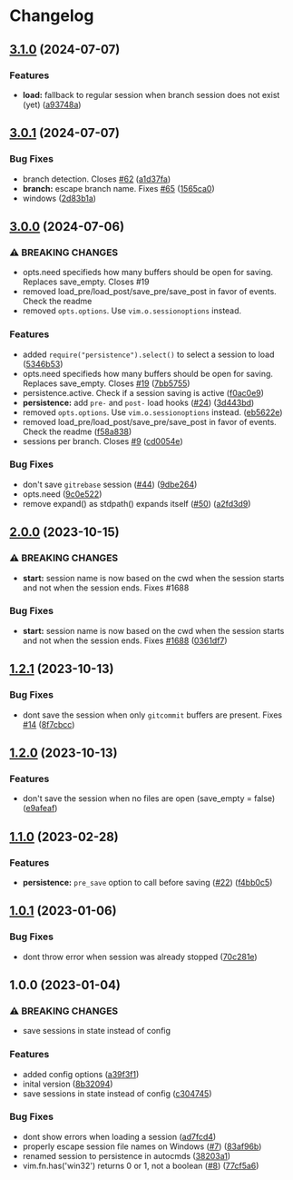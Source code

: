 # Changelog

## [3.1.0](https://github.com/folke/persistence.nvim/compare/v3.0.1...v3.1.0) (2024-07-07)


### Features

* **load:** fallback to regular session when branch session does not exist (yet) ([a93748a](https://github.com/folke/persistence.nvim/commit/a93748acdb2e7bc4389b3738b4c787b764c3b2a6))

## [3.0.1](https://github.com/folke/persistence.nvim/compare/v3.0.0...v3.0.1) (2024-07-07)


### Bug Fixes

* branch detection. Closes [#62](https://github.com/folke/persistence.nvim/issues/62) ([a1d37fa](https://github.com/folke/persistence.nvim/commit/a1d37fa32ef9431f6a57c217ba5c456d20834679))
* **branch:** escape branch name. Fixes [#65](https://github.com/folke/persistence.nvim/issues/65) ([1565ca0](https://github.com/folke/persistence.nvim/commit/1565ca0af2d93ee94335c2950d92bc133c90aa82))
* windows ([2d83b1a](https://github.com/folke/persistence.nvim/commit/2d83b1a5c3fe5b2251866f5263fb9607db8d64c0))

## [3.0.0](https://github.com/folke/persistence.nvim/compare/v2.0.0...v3.0.0) (2024-07-06)


### ⚠ BREAKING CHANGES

* opts.need specifieds how many buffers should be open for saving. Replaces save_empty. Closes #19
* removed load_pre/load_post/save_pre/save_post in favor of events. Check the readme
* removed `opts.options`. Use `vim.o.sessionoptions` instead.

### Features

* added `require("persistence").select()` to select a session to load ([5346b53](https://github.com/folke/persistence.nvim/commit/5346b5346a2dd1732ae84f05251ecb704f35df87))
* opts.need specifieds how many buffers should be open for saving. Replaces save_empty. Closes [#19](https://github.com/folke/persistence.nvim/issues/19) ([7bb5755](https://github.com/folke/persistence.nvim/commit/7bb575517cebbc2b172caa04581dc5d91be90136))
* persistence.active. Check if a session saving is active ([f0ac0e9](https://github.com/folke/persistence.nvim/commit/f0ac0e981e4c864df11e613636a23c5bad09376d))
* **persistence:** add `pre-` and `post-` load hooks ([#24](https://github.com/folke/persistence.nvim/issues/24)) ([3d443bd](https://github.com/folke/persistence.nvim/commit/3d443bd0a7e1d9eebfa37321fc8118d8d538af13))
* removed `opts.options`. Use `vim.o.sessionoptions` instead. ([eb5622e](https://github.com/folke/persistence.nvim/commit/eb5622edae69ec65f6f83fcdd0eb5a70ce48ece7))
* removed load_pre/load_post/save_pre/save_post in favor of events. Check the readme ([f58a838](https://github.com/folke/persistence.nvim/commit/f58a838282dac1ed33165a5fd03829b036584df2))
* sessions per branch. Closes [#9](https://github.com/folke/persistence.nvim/issues/9) ([cd0054e](https://github.com/folke/persistence.nvim/commit/cd0054e6a4c17e4068a3e69a030013d268e569f9))


### Bug Fixes

* don't save `gitrebase` session ([#44](https://github.com/folke/persistence.nvim/issues/44)) ([9dbe264](https://github.com/folke/persistence.nvim/commit/9dbe2648c67b678bf7fe688f03b57a2514e03e6f))
* opts.need ([9c0e522](https://github.com/folke/persistence.nvim/commit/9c0e5227fa7b36208a2db0d812008965c1aac889))
* remove expand() as stdpath() expands itself ([#50](https://github.com/folke/persistence.nvim/issues/50)) ([a2fd3d9](https://github.com/folke/persistence.nvim/commit/a2fd3d99656ac496e56233aa4a40dd045a16fdc4))

## [2.0.0](https://github.com/folke/persistence.nvim/compare/v1.2.1...v2.0.0) (2023-10-15)


### ⚠ BREAKING CHANGES

* **start:** session name is now based on the cwd when the session starts and not when the session ends. Fixes #1688

### Bug Fixes

* **start:** session name is now based on the cwd when the session starts and not when the session ends. Fixes [#1688](https://github.com/folke/persistence.nvim/issues/1688) ([0361df7](https://github.com/folke/persistence.nvim/commit/0361df7775f5b4ed51a6d7fe159438573b7f07a6))

## [1.2.1](https://github.com/folke/persistence.nvim/compare/v1.2.0...v1.2.1) (2023-10-13)


### Bug Fixes

* dont save the session when only `gitcommit` buffers are present. Fixes [#14](https://github.com/folke/persistence.nvim/issues/14) ([8f7cbcc](https://github.com/folke/persistence.nvim/commit/8f7cbccfb506fe6cb35db9ad966137c363b049c5))

## [1.2.0](https://github.com/folke/persistence.nvim/compare/v1.1.0...v1.2.0) (2023-10-13)


### Features

* don't save the session when no files are open (save_empty = false) ([e9afeaf](https://github.com/folke/persistence.nvim/commit/e9afeaf3a7bb645ca73980cd13048c48c292500c))

## [1.1.0](https://github.com/folke/persistence.nvim/compare/v1.0.1...v1.1.0) (2023-02-28)


### Features

* **persistence:** `pre_save` option to call before saving ([#22](https://github.com/folke/persistence.nvim/issues/22)) ([f4bb0c5](https://github.com/folke/persistence.nvim/commit/f4bb0c5641a0e6c9ac3675ddd794ca78099d8510))

## [1.0.1](https://github.com/folke/persistence.nvim/compare/v1.0.0...v1.0.1) (2023-01-06)


### Bug Fixes

* dont throw error when session was already stopped ([70c281e](https://github.com/folke/persistence.nvim/commit/70c281e54e34630d8bef9b1cf9f7a0ac3edd6a1c))

## 1.0.0 (2023-01-04)


### ⚠ BREAKING CHANGES

* save sessions in state instead of config

### Features

* added config options ([a39f3f1](https://github.com/folke/persistence.nvim/commit/a39f3f10c836709f9b6e009b20a1f028851c50e0))
* inital version ([8b32094](https://github.com/folke/persistence.nvim/commit/8b32094309ee986066c219d2b4d88a4045fbcb8c))
* save sessions in state instead of config ([c304745](https://github.com/folke/persistence.nvim/commit/c30474509666187181add6122e775f9978478c81))


### Bug Fixes

* dont show errors when loading a session ([ad7fcd4](https://github.com/folke/persistence.nvim/commit/ad7fcd4fed0cecb9ae3c6cbc4a61801ef4e2466d))
* properly escape session file names on Windows ([#7](https://github.com/folke/persistence.nvim/issues/7)) ([83af96b](https://github.com/folke/persistence.nvim/commit/83af96b1f205dddab066c96b029ceeee192b48d4))
* renamed session to persistence in autocmds ([38203a1](https://github.com/folke/persistence.nvim/commit/38203a17a97d49bfcc938f171ecfa44f52dda08e))
* vim.fn.has('win32') returns 0 or 1, not a boolean ([#8](https://github.com/folke/persistence.nvim/issues/8)) ([77cf5a6](https://github.com/folke/persistence.nvim/commit/77cf5a6ee162013b97237ff25450080401849f85))
